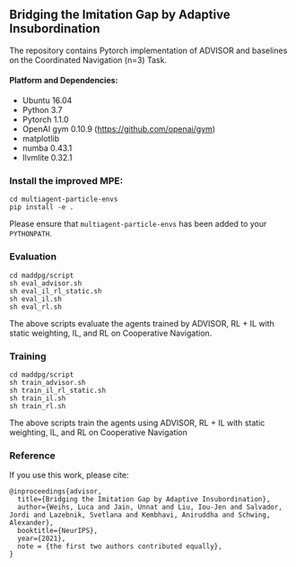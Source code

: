 ## Bridging the Imitation Gap by Adaptive Insubordination #


The repository contains Pytorch implementation of ADVISOR and baselines on the Coordinated Navigation (n=3) Task.


#### Platform and Dependencies:
* Ubuntu 16.04
* Python 3.7
* Pytorch 1.1.0
* OpenAI gym 0.10.9 (https://github.com/openai/gym)
* matplotlib
* numba 0.43.1
* llvmlite 0.32.1


### Install the improved MPE:
    cd multiagent-particle-envs
    pip install -e .
Please ensure that `multiagent-particle-envs` has been added to your `PYTHONPATH`.


### Evaluation
    cd maddpg/script
    sh eval_advisor.sh
    sh eval_il_rl_static.sh
    sh eval_il.sh
    sh eval_rl.sh
The above scripts evaluate the agents trained by ADVISOR, RL + IL with static weighting, IL, and RL on Cooperative Navigation. 


### Training
    cd maddpg/script
    sh train_advisor.sh
    sh train_il_rl_static.sh
    sh train_il.sh
    sh train_rl.sh
The above scripts train the agents  using ADVISOR, RL + IL with static weighting, IL, and RL on Cooperative Navigation


### Reference
If you use this work, please cite:

```text
@inproceedings{advisor,
  title={Bridging the Imitation Gap by Adaptive Insubordination},
  author={Weihs, Luca and Jain, Unnat and Liu, Iou-Jen and Salvador, Jordi and Lazebnik, Svetlana and Kembhavi, Aniruddha and Schwing, Alexander},
  booktitle={NeurIPS},
  year={2021},
  note = {the first two authors contributed equally},
}
```
